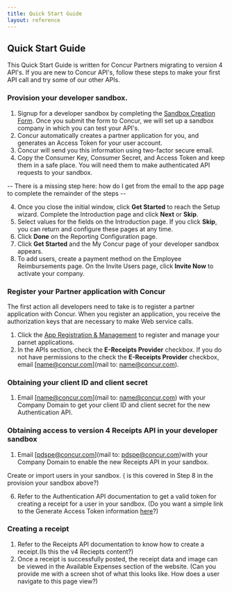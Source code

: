 ```yaml
---
title: Quick Start Guide
layout: reference
---
```


## Quick Start Guide
This Quick Start Guide is written for Concur Partners migrating to version 4 API's. If you are new to Concur API's, follow these steps to make your first API call and try some of our other APIs.

### Provision your developer sandbox.

1. Signup for a developer sandbox by completing the [Sandbox Creation Form](https://developer.concur.com/manage-apps/register.html). Once you submit the form to Concur, we will set up a sandbox company in which you can test your API's.
2. Concur automatically creates a partner application for you, and generates an Access Token for your user account. 
3. Concur will send you this information using two-factor secure email.
4. Copy the Consumer Key, Consumer Secret, and Access Token and keep them in a safe place. You will need them to make authenticated API requests to your sandbox.

-- There is a missing step here: how do I get from the email to the app page to complete the remainder of the steps --

4. Once you close the initial window, click **Get Started** to reach the Setup wizard. Complete the Introduction page and click **Next** or **Skip**. 
5. Select values for the fields on the Introduction page. If you click **Skip**, you can return and configure these pages at any time.
6. Click **Done** on the Reporting Configuration page.
7. Click **Get Started** and the My Concur page of your developer sandbox appears.
8. To add users, create a payment method on the Employee Reimbursements page. On the Invite Users page, click **Invite Now** to activate your company.


### Register your Partner application with Concur
The first action all developers need to take is to register a partner application with Concur. When you register an application, you receive the authorization keys that are necessary to make Web service calls.

1. Click the [App Registration & Management](https://developer.concur.com/manage-apps/partner-applications.html) to register and manage your parnet applications.
2. In the APIs section, check the **E-Receipts Provider** checkbox. If you do not have permissions to the check the **E-Receipts Provider** checkbox, email [name@concur.com](mail to: name@concur.com).

### Obtaining your client ID and client secret

1. Email [name@concur.com](mail to: name@concur.com) with your Company Domain to get your client ID and client secret for the new Authentication API.

### Obtaining access to version 4 Receipts API in your developer sandbox

1. Email [pdspe@concur.com](mail to: pdspe@concur.com)with your Company Domain to enable the new Receipts API in your sandbox.


Create or import users in your sandbox. ( is this covered in Step 8 in the provision your sandbox above?)

6. Refer to the Authentication API documentation to get a valid token for creating a receipt for a user in your sandbox. (Do you want a simple link to the Generate Access Token information [here](https://developer.concur.com/api-reference/index.html#generate-access-token)?)

### Creating a receipt ###
1. Refer to the Receipts API documentation to know how to create a receipt.(Is this the v4 Reciepts content?)
2. Once a receipt is successfully posted, the receipt data and image can be viewed in the Available Expenses section of the website. (Can you provide me with a screen shot of what this looks like. How does a user navigate to this page view?)




